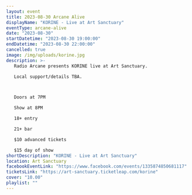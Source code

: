 ```yaml
---
layout: event
title: 2023-08-30 Arcane Alive
displayName: "KORINE - Live at Art Sanctuary"
eventType: arcane-alive
date: "2023-08-30"
startDatetime: "2023-08-30 19:00:00"
endDatetime: "2023-08-30 22:00:00"
cancelled: true
image: /img/uploads/korine.jpg
description: >-
   Radio Arcane presents KORINE live at Art Sanctuary. 

   Local support/details TBA.



   Doors at 7PM

   Show at 8PM

   18+ entry

   21+ bar

   $10 advanced tickets

   $15 day of show
shortDescription: "KORINE - Live at Art Sanctuary"
location: Art Sanctuary
facebookEventLink: "https://www.facebook.com/events/1335874850681117"
ticketsLink: "https://art-sanctuary.ticketleap.com/korine"
cover: "10.00"
playlist: ""
---
```

